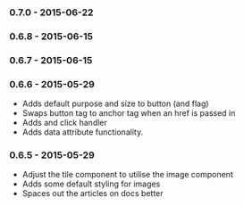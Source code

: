 ### 0.7.0 - 2015-06-22
### 0.6.8 - 2015-06-15
### 0.6.7 - 2015-06-15
### 0.6.6 - 2015-05-29
- Adds default purpose and size to button (and flag)
- Swaps button tag to anchor tag when an href is passed in
- Adds and click handler
- Adds data attribute functionality.

### 0.6.5 - 2015-05-29
- Adjust the tile component to utilise the image component
- Adds some default styling for images
- Spaces out the articles on docs better
